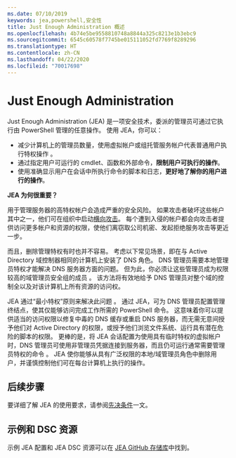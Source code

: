 ```yaml
---
ms.date: 07/10/2019
keywords: jea,powershell,安全性
title: Just Enough Administration 概述
ms.openlocfilehash: 4b74e5be9558810748a8844a325c8213e1b3ebc9
ms.sourcegitcommit: 6545c60578f7745be015111052fd7769f8289296
ms.translationtype: HT
ms.contentlocale: zh-CN
ms.lasthandoff: 04/22/2020
ms.locfileid: "70017698"
---
```

# <a name="just-enough-administration"></a>Just Enough Administration

Just Enough Administration (JEA) 是一项安全技术，委派的管理员可通过它执行由 PowerShell 管理的任意操作。 使用 JEA，你可以：

- 减少计算机上的管理员数量，使用虚拟帐户或组托管服务帐户代表普通用户执行特权操作  。
- 通过指定用户可运行的 cmdlet、函数和外部命令，**限制用户可执行的操作**。
- 使用准确显示用户在会话中所执行命令的脚本和日志，**更好地了解你的用户进行的操作**。

**JEA 为何很重要？**

用于管理服务器的高特权帐户会造成严重的安全风险。 如果攻击者破坏这些帐户其中之一，他们可在组织中启动[横向攻击](https://aka.ms/pth)。 每个遭到入侵的帐户都会向攻击者提供访问更多帐户和资源的权限，使他们离窃取公司机密、发起拒绝服务攻击等更近一步。

而且，删除管理特权有时也并不容易。 考虑以下常见场景，即在与 Active Directory 域控制器相同的计算机上安装了 DNS 角色。 DNS 管理员需要本地管理员特权才能解决 DNS 服务器方面的问题。 但为此，你必须让这些管理员成为权限较高的域管理员安全组的成员  。 该方法将有效地给予 DNS 管理员对整个域的控制全以及对该计算机上所有资源的访问权。

JEA 通过“最小特权”原则来解决此问题  。 通过 JEA，可为 DNS 管理员配置管理终结点，使其仅能够访问完成工作所需的 PowerShell 命令。 这意味着你可以提供适当的访问权限以修复中毒的 DNS 缓存或重启 DNS 服务器，而无需无意间授予他们对 Active Directory 的权限，或授予他们浏览文件系统、运行具有潜在危险的脚本的权限。 更棒的是，将 JEA 会话配置为使用具有临时特权的虚拟帐户时，DNS 管理员可使用非管理员凭据连接到服务器，而且仍可运行通常需要管理员特权的命令  。 JEA 使你能够从具有广泛权限的本地/域管理员角色中删除用户，并谨慎控制他们可在每台计算机上执行的操作。

## <a name="next-steps"></a>后续步骤

要详细了解 JEA 的使用要求，请参阅[先决条件](prerequisites.md)一文。

## <a name="samples-and-dsc-resource"></a>示例和 DSC 资源

示例 JEA 配置和 JEA DSC 资源可以在 [JEA GitHub 存储库](https://github.com/PowerShell/JEA)中找到。
